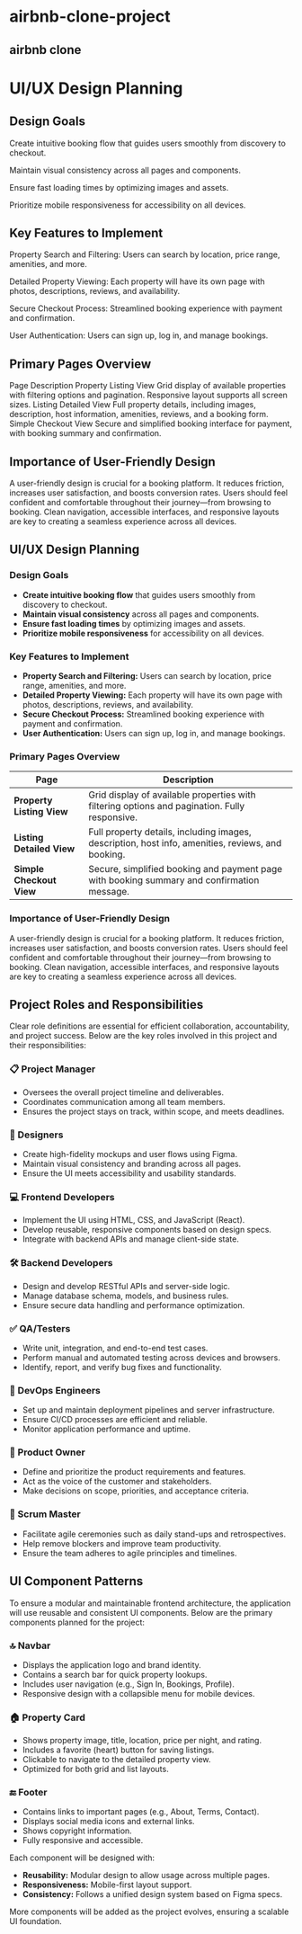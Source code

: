 # airbnb-clone-project
## airbnb clone

# UI/UX Design Planning

## Design Goals
Create intuitive booking flow that guides users smoothly from discovery to checkout.

Maintain visual consistency across all pages and components.

Ensure fast loading times by optimizing images and assets.

Prioritize mobile responsiveness for accessibility on all devices.

## Key Features to Implement
Property Search and Filtering: Users can search by location, price range, amenities, and more.

Detailed Property Viewing: Each property will have its own page with photos, descriptions, reviews, and availability.

Secure Checkout Process: Streamlined booking experience with payment and confirmation.

User Authentication: Users can sign up, log in, and manage bookings.

## Primary Pages Overview
Page	Description
Property Listing View	Grid display of available properties with filtering options and pagination. Responsive layout supports all screen sizes.
Listing Detailed View	Full property details, including images, description, host information, amenities, reviews, and a booking form.
Simple Checkout View	Secure and simplified booking interface for payment, with booking summary and confirmation.

## Importance of User-Friendly Design
A user-friendly design is crucial for a booking platform. It reduces friction, increases user satisfaction, and boosts conversion rates. Users should feel confident and comfortable throughout their journey—from browsing to booking. Clean navigation, accessible interfaces, and responsive layouts are key to creating a seamless experience across all devices.

## UI/UX Design Planning

### Design Goals
- **Create intuitive booking flow** that guides users smoothly from discovery to checkout.
- **Maintain visual consistency** across all pages and components.
- **Ensure fast loading times** by optimizing images and assets.
- **Prioritize mobile responsiveness** for accessibility on all devices.

### Key Features to Implement
- **Property Search and Filtering:** Users can search by location, price range, amenities, and more.
- **Detailed Property Viewing:** Each property will have its own page with photos, descriptions, reviews, and availability.
- **Secure Checkout Process:** Streamlined booking experience with payment and confirmation.
- **User Authentication:** Users can sign up, log in, and manage bookings.

### Primary Pages Overview

| Page                   | Description                                                                                      |
|------------------------|--------------------------------------------------------------------------------------------------|
| **Property Listing View** | Grid display of available properties with filtering options and pagination. Fully responsive.     |
| **Listing Detailed View** | Full property details, including images, description, host info, amenities, reviews, and booking. |
| **Simple Checkout View**  | Secure, simplified booking and payment page with booking summary and confirmation message.       |

### Importance of User-Friendly Design
A user-friendly design is crucial for a booking platform. It reduces friction, increases user satisfaction, and boosts conversion rates. Users should feel confident and comfortable throughout their journey—from browsing to booking. Clean navigation, accessible interfaces, and responsive layouts are key to creating a seamless experience across all devices.

## Project Roles and Responsibilities

Clear role definitions are essential for efficient collaboration, accountability, and project success. Below are the key roles involved in this project and their responsibilities:

### 📋 Project Manager
- Oversees the overall project timeline and deliverables.
- Coordinates communication among all team members.
- Ensures the project stays on track, within scope, and meets deadlines.

### 🎨 Designers
- Create high-fidelity mockups and user flows using Figma.
- Maintain visual consistency and branding across all pages.
- Ensure the UI meets accessibility and usability standards.

### 💻 Frontend Developers
- Implement the UI using HTML, CSS, and JavaScript (React).
- Develop reusable, responsive components based on design specs.
- Integrate with backend APIs and manage client-side state.

### 🛠️ Backend Developers
- Design and develop RESTful APIs and server-side logic.
- Manage database schema, models, and business rules.
- Ensure secure data handling and performance optimization.

### ✅ QA/Testers
- Write unit, integration, and end-to-end test cases.
- Perform manual and automated testing across devices and browsers.
- Identify, report, and verify bug fixes and functionality.

### 🚀 DevOps Engineers
- Set up and maintain deployment pipelines and server infrastructure.
- Ensure CI/CD processes are efficient and reliable.
- Monitor application performance and uptime.

### 🎯 Product Owner
- Define and prioritize the product requirements and features.
- Act as the voice of the customer and stakeholders.
- Make decisions on scope, priorities, and acceptance criteria.

### 🧭 Scrum Master
- Facilitate agile ceremonies such as daily stand-ups and retrospectives.
- Help remove blockers and improve team productivity.
- Ensure the team adheres to agile principles and timelines.

## UI Component Patterns

To ensure a modular and maintainable frontend architecture, the application will use reusable and consistent UI components. Below are the primary components planned for the project:

### 🔝 Navbar
- Displays the application logo and brand identity.
- Contains a search bar for quick property lookups.
- Includes user navigation (e.g., Sign In, Bookings, Profile).
- Responsive design with a collapsible menu for mobile devices.

### 🏠 Property Card
- Shows property image, title, location, price per night, and rating.
- Includes a favorite (heart) button for saving listings.
- Clickable to navigate to the detailed property view.
- Optimized for both grid and list layouts.

### 🔚 Footer
- Contains links to important pages (e.g., About, Terms, Contact).
- Displays social media icons and external links.
- Shows copyright information.
- Fully responsive and accessible.

Each component will be designed with:
- **Reusability:** Modular design to allow usage across multiple pages.
- **Responsiveness:** Mobile-first layout support.
- **Consistency:** Follows a unified design system based on Figma specs.

More components will be added as the project evolves, ensuring a scalable UI foundation.




